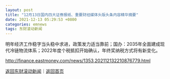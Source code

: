 ```yaml
---
layout: post
title: "12月13日国内四大证券报纸、重要财经媒体头版头条内容精华摘要"
date: 2021-12-13 05:29:53 +0800
categories: emnews
tags: 东财滚动新闻
---
```


明年经济工作稳字当头稳中求进，政策发力适当靠前；国办：2035年全面建成现代冷链物流体系；2022年度个税抵扣开始确认，年终奖纳税方式将有新变化。

<http://finance.eastmoney.com/news/1353,202112132210876779.html>

[返回东财滚动新闻](//finews.withounder.com/emnews/)｜[返回首页](//finews.withounder.com/)